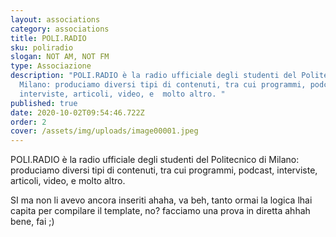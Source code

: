 ```yaml
---
layout: associations
category: associations
title: POLI.RADIO
sku: poliradio
slogan: NOT AM, NOT FM
type: Associazione
description: "POLI.RADIO è la radio ufficiale degli studenti del Politecnico di
  Milano: produciamo diversi tipi di contenuti, tra cui programmi, podcast,
  interviste, articoli, video, e  molto altro. "
published: true
date: 2020-10-02T09:54:46.722Z
order: 2
cover: /assets/img/uploads/image00001.jpeg
---
```

POLI.RADIO è la radio ufficiale degli studenti del Politecnico di Milano: produciamo diversi tipi di contenuti, tra cui programmi, podcast, interviste, articoli, video, e molto altro.



SI ma non li avevo ancora inseriti ahaha, va beh, tanto ormai la logica lhai capita per compilare il template, no? facciamo una prova in diretta ahhah bene, fai ;)